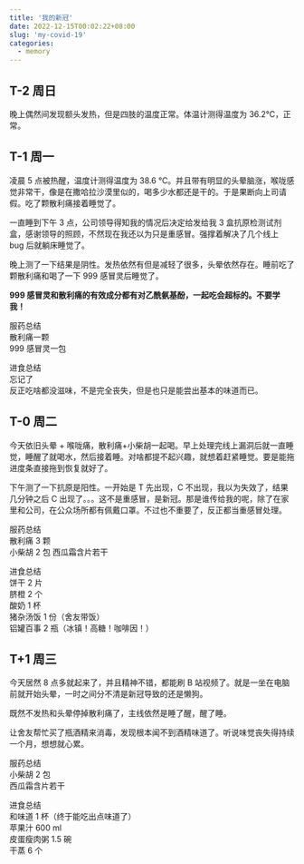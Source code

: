 ```yaml
---
title: '我的新冠'
date: 2022-12-15T00:02:22+08:00
slug: 'my-covid-19'
categories:
  - memory
---
```


## T-2 周日

晚上偶然间发现额头发热，但是四肢的温度正常。体温计测得温度为 36.2℃，正常。

## T-1 周一

凌晨 5 点被热醒，温度计测得温度为 38.6 ℃。并且带有明显的头晕脑涨，喉咙感觉非常干，像是在撒哈拉沙漠里似的，喝多少水都还是干的。于是果断向上司请假。吃了颗散利痛接着睡觉了。

一直睡到下午 3 点，公司领导得知我的情况后决定给发给我 3 盒抗原检测试剂盒，感谢领导的照顾，不然现在我还以为只是重感冒。强撑着解决了几个线上 bug 后就躺床睡觉了。

晚上测了一下结果是阴性。发热依然有但是减轻了很多，头晕依然存在。睡前吃了颗散利痛和喝了一下 999 感冒灵后睡觉了。

**999 感冒灵和散利痛的有效成分都有对乙酰氨基酚，一起吃会超标的。不要学我！**

服药总结  
散利痛一颗  
999 感冒灵一包

进食总结  
忘记了  
反正吃啥都没滋味，不是完全丧失，但是也只是能尝出基本的味道而已。

## T-0 周二

今天依旧头晕 + 喉咙痛，散利痛+小柴胡一起喝。早上处理完线上漏洞后就一直睡觉，睡醒了就喝水，然后接着睡。对啥都提不起兴趣，就想着赶紧睡觉。要是能拖进度条直接拖到恢复就好了。

下午测了一下抗原是阳性。一开始是 T 先出现，C 不出现，我以为失效了，结果几分钟之后 C 出现了。。。这不是重感冒，是新冠。那是谁传给我的呢，除了在家里和公司，在公众场所都有佩戴口罩。不过也不重要了，反正都当重感冒处理。

服药总结  
散利痛 3 颗  
小柴胡 2 包
西瓜霜含片若干

进食总结  
饼干 2 片  
脐橙 2 个  
酸奶 1 杯  
猪杂汤饭 1 份（舍友带饭）  
铝罐百事 2 瓶（冰镇！高糖！咖啡因！）

## T+1 周三

今天居然 8 点多就起来了，并且精神不错，都能刷 B 站视频了。就是一坐在电脑前就开始头晕，一时之间分不清是新冠导致的还是懒狗。

既然不发热和头晕停掉散利痛了，主线依然是睡了醒，醒了睡。

让舍友帮忙买了瓶酒精来消毒，发现根本闻不到酒精味道了。听说味觉丧失得持续一个月，想想就心累。

服药总结  
小柴胡 2 包  
西瓜霜含片若干  

进食总结  
和味道 1 杯（终于能吃出点味道了）  
苹果汁 600 ml  
皮蛋瘦肉粥 1.5 碗  
干蒸 6 个  